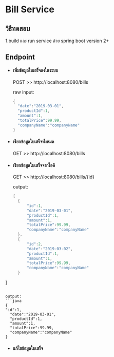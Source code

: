 # Bill Service

## วิธีทดสอบ
  1.build และ run service ด้วย spring boot version 2+
  
## Endpoint
* #### เพิ่มข้อมูลใบเสร็จลงในระบบ
  POST >> http://localhost:8080/bills
  
  raw input:
  ```java
  {
	"date":"2019-03-01",
	"productId":1,
	"amount":1,
	"totalPrice":99.99,
	"companyName":"companyName"
  }
  ```
  
* #### เรียกข้อมูลใบเสร็จทั้งหมด
  GET >> http://localhost:8080/bills
  
* #### เรียกข้อมูลใบเสร็จจากไอดี
  GET >> http://localhost:8080/bills/{id}
  
  output:
  ```java
  [
	{
		"id":1,
		"date":"2019-03-01",
		"productId":1,
		"amount":1,
		"totalPrice":99.99,
		"companyName":"companyName"
	},
	{
		"id":2,
		"date":"2019-03-02",
		"productId":1,
		"amount":1,
		"totalPrice":99.99,
		"companyName":"companyName"
	}
]
  ```
  
  output:
  ```java
  {
  "id":1,
	"date":"2019-03-01",
	"productId":1,
	"amount":1,
	"totalPrice":99.99,
	"companyName":"companyName"
  }
  ```
  
* #### แก้ไขข้อมูลใบเสร็จ
